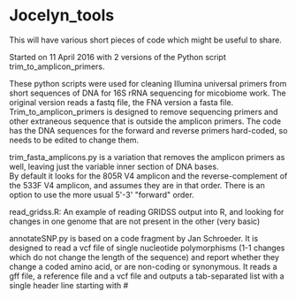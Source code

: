 # Jocelyn_tools
This will have various short pieces of code which might be useful to share.

Started on 11 April 2016 with 2 versions of the Python script trim_to_amplicon_primers.

These python scripts were used for cleaning Illumina universal primers from short sequences of DNA for 16S rRNA sequencing for micobiome work. The original version reads a fastq file, the FNA version a fasta file.
Trim_to_amplicon_primers is designed to remove sequencing primers and other extraneous sequence that is outside the amplicon primers. The code has the DNA sequences for the forward and reverse primers hard-coded, so needs to be edited to change them.

trim_fasta_amplicons.py is a variation that removes the amplicon primers as well, leaving just the variable inner section of DNA bases.  
By default it looks for the 805R V4 amplicon and the reverse-complement of the 533F V4 amplicon, and assumes they are in that order. There is an option to use the more usual 5'-3' "forward" order.


read_gridss.R:  An example of reading GRIDSS output into R, and looking for changes in one genome that are not present in the other (very basic)

annotateSNP.py is based on a code fragment by Jan Schroeder. It is designed to read a vcf file of single nucleotide polymorphisms (1-1 changes which do not change the length of the sequence) and report whether they change a coded amino acid, or are non-coding or synonymous.
It reads a gff file, a reference file and a vcf file and outputs a tab-separated list with a single header line starting with #
